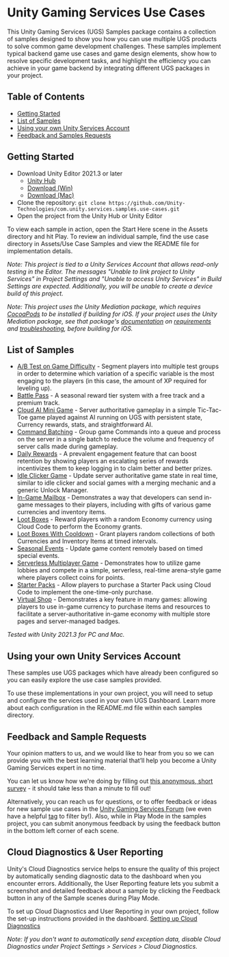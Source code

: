 # Unity Gaming Services Use Cases

This Unity Gaming Services (UGS) Samples package contains a collection of samples designed to show you how you can use multiple UGS products to solve common game development challenges. These samples implement typical backend game use cases and game design elements, show how to resolve specific development tasks, and highlight the efficiency you can achieve in your game backend by integrating different UGS packages in your project.

## Table of Contents

- [Getting Started](#getting-started)
- [List of Samples](#list-of-samples)
- [Using your own Unity Services Account](#using-your-own-unity-services-account)
- [Feedback and Samples Requests](#feedback-and-sample-requests)

## Getting Started

- Download Unity Editor 2021.3 or later
  - [Unity Hub](unityhub://2021.3.32f1/3b9dae9532f5)
  - [Download (Win)](https://download.unity3d.com/download_unity/3b9dae9532f5/UnityDownloadAssistant-2021.3.32f1.exe)
  - [Download (Mac)](https://download.unity3d.com/download_unity/3b9dae9532f5/UnityDownloadAssistant-2021.3.32f1.dmg)
- Clone the repository: `git clone https://github.com/Unity-Technologies/com.unity.services.samples.use-cases.git`
- Open the project from the Unity Hub or Unity Editor

To view each sample in action, open the Start Here scene in the Assets directory and hit Play. To review an individual sample, find the use case directory in Assets/Use Case Samples and view the README file for implementation details.

_Note: This project is tied to a Unity Services Account that allows read-only testing in the Editor. The messages "Unable to link project to Unity Services" in Project Settings and "Unable to access Unity Services" in Build Settings are expected. Additionally, you will be unable to create a device build of this project._

_Note: This project uses the Unity Mediation package, which requires [CocoaPods](https://cocoapods.org/) to be installed if building for iOS. If your project uses the Unity Mediation package, see that package's [documentation](https://docs.unity.com/mediation) on [requirements](https://docs.unity.com/mediation/SDKIntegrationUnityRequirements.html) and [troubleshooting](https://docs.unity.com/mediation/TroubleshootingIntegrationsiOS.html), before building for iOS._

## List of Samples

- [A/B Test on Game Difficulty](Assets/Use%20Case%20Samples/AB%20Test%20Level%20Difficulty/README.md) - Segment players into multiple test groups in order to determine which variation of a specific variable is the most engaging to the players (in this case, the amount of XP required for leveling up).
- [Battle Pass](Assets/Use%20Case%20Samples/Battle%20Pass/README.md) - A seasonal reward tier system with a free track and a premium track.
- [Cloud AI Mini Game](Assets/Use%20Case%20Samples/Cloud%20AI%20Mini%20Game/README.md) - Server authoritative gameplay in a simple Tic-Tac-Toe game played against AI running on UGS with persistent state, Currency rewards, stats, and straightforward AI.
- [Command Batching](Assets/Use%20Case%20Samples/Command%20Batching/README.md) - Group game Commands into a queue and process on the server in a single batch to reduce the volume and frequency of server calls made during gameplay.
- [Daily Rewards](Assets/Use%20Case%20Samples/Daily%20Rewards/README.md) - A prevalent engagement feature that can boost retention by showing players an escalating series of rewards incentivizes them to keep logging in to claim better and better prizes.
- [Idle Clicker Game](Assets/Use%20Case%20Samples/Idle%20Clicker%20Game/README.md) - Update server authoritative game state in real time, similar to idle clicker and social games with a merging mechanic and a generic Unlock Manager.
- [In-Game Mailbox](Assets/Use%20Case%20Samples/In-Game%20Mailbox/README.md) - Demonstrates a way that developers can send in-game messages to their players, including with gifts of various game currencies and inventory items.
- [Loot Boxes](Assets/Use%20Case%20Samples/Loot%20Boxes/README.md) - Reward players with a random Economy currency using Cloud Code to perform the Economy grants.
- [Loot Boxes With Cooldown](Assets/Use%20Case%20Samples/Loot%20Boxes%20With%20Cooldown/README.md) - Grant players random collections of both Currencies and Inventory Items at timed intervals.
- [Seasonal Events](Assets/Use%20Case%20Samples/Seasonal%20Events/README.md) - Update game content remotely based on timed special events.
- [Serverless Multiplayer Game](Assets/Use%20Case%20Samples/Serverless%20Multiplayer%20Game/README.md) - Demonstrates how to utilize game lobbies and compete in a simple, serverless, real-time arena-style game where players collect coins for points.
- [Starter Packs](Assets/Use%20Case%20Samples/Starter%20Pack/README.md) - Allow players to purchase a Starter Pack using Cloud Code to implement the one-time-only purchase.
- [Virtual Shop](Assets/Use%20Case%20Samples/Virtual%20Shop/README.md) - Demonstrates a key feature in many games: allowing players to use in-game currency to purchase items and resources to facilitate a server-authoritative in-game economy with multiple store pages and server-managed badges.

_Tested with Unity 2021.3 for PC and Mac._

## Using your own Unity Services Account

These samples use UGS packages which have already been configured so you can easily explore the use case samples provided.

To use these implementations in your own project, you will need to setup and configure the services used in your own UGS Dashboard. Learn more about each configuration in the README.md file within each samples directory.

## Feedback and Sample Requests

Your opinion matters to us, and we would like to hear from you so we can provide you with the best learning material that’ll help you become a Unity Gaming Services expert in no time.

You can let us know how we're doing by filling out [this anonymous, short survey](https://unitysoftware.co1.qualtrics.com/jfe/form/SV_eE6DomzzTS5YO6a) - it should take less than a minute to fill out!

Alternatively, you can reach us for questions, or to offer feedback or ideas for new sample use cases in the [Unity Gaming Services Forum](https://forum.unity.com/forums/unity-gaming-services-general-discussion.561/) (we even have a helpful [tag](https://forum.unity.com/tags/unity-gaming-services-samples/) to filter by!).
Also, while in Play Mode in the samples project, you can submit anonymous feedback by using the feedback button in the bottom left corner of each scene.

## Cloud Diagnostics & User Reporting

Unity's Cloud Diagnostics service helps to ensure the quality of this project by automatically sending diagnostic data to the dashboard when you encounter errors.
Additionally, the User Reporting feature lets you submit a screenshot and detailed feedback about a sample by clicking the Feedback button in any of the Sample scenes during Play Mode.

To set up Cloud Diagnostics and User Reporting in your own project, follow the set-up instructions provided in the dashboard.
[Setting up Cloud Diagnostics](https://unitytech.github.io/clouddiagnostics/userreporting/UnityCloudDiagnosticsSettingUp.html)

_Note: If you don't want to automatically send exception data, disable Cloud Diagnostics under Project Settings > Services > Cloud Diagnostics._
